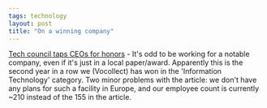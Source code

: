 ```yaml
---
tags: technology
layout: post
title: "On a winning company"
---
```




<a href="http://www.pittsburghlive.com/x/tribune-review/business/s_262072.html">Tech council taps CEOs for honors</a> - It's odd to be working for a notable company, even if it's just in a local paper/award. Apparently this is the second year in a row we (Vocollect) has won in the 'Information Technology' category. Two minor problems with the article: we don't have any plans for such a facility in Europe, and our employee count is currently ~210 instead of the 155 in the article.


